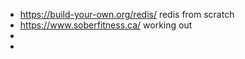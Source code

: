 - https://build-your-own.org/redis/ redis from scratch
- https://www.soberfitness.ca/ working out
-
-